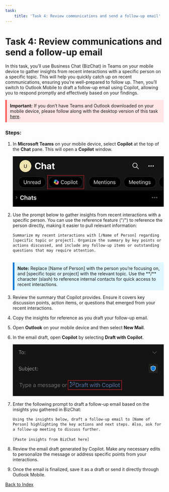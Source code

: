 ```yaml
---
task:
    title: 'Task 4: Review communications and send a follow-up email'
---
```


# Task 4: Review communications and send a follow-up email


In this task, you’ll use Business Chat (BizChat) in Teams on your mobile device to gather insights from recent interactions with a specific person on a specific topic. This will help you quickly catch up on recent communications, ensuring you’re well-prepared to follow up. Then, you’ll switch to Outlook Mobile to draft a follow-up email using Copilot, allowing you to respond promptly and effectively based on your findings.

<div style="background-color: #ffe6e6; padding: 10px; border-left: 5px solid #ff5c5c;">
    <strong>Important:</strong> If you don’t have Teams and Outlook downloaded on your mobile device, please follow along with the desktop version of this task 
    <a href="https://microsoftlearning.github.io/Microsoft-365-Copilot-Immersion-Experience/Instructions/Labs/PubSec/Task_4_desktop.html" target="_blank">here</a>.
</div>

### Steps:

1. In **Microsoft Teams** on your mobile device, select **Copilot** at the top of the **Chat** pane.  This will open a **Copilot** window.
    
    ![screenshot showing BizChat within Teams.](../Media/teams-copilot-mobile.png)

1. Use the prompt below to gather insights from recent interactions with a specific person. You can use the reference feature ("/") to reference the person directly, making it easier to pull relevant information:

    ```text
    Summarize my recent interactions with [/Name of Person] regarding [specific topic or project]. Organize the summary by key points or actions discussed, and include any follow-up items or outstanding questions that may require attention.
    ```
    <BR>
    <div style="background-color: #e0f7ff; padding: 10px; border-left: 5px solid #0078D4;">
    <strong>Note:</strong>
    Replace [Name of Person] with the person you’re focusing on, and [specific topic or project] with the relevant topic. Use the **/** character (slash) to reference internal contacts for quick access to recent interactions.
    </div>

1. Review the summary that Copilot provides. Ensure it covers key discussion points, action items, or questions that emerged from your recent interactions.

1. Copy the insights for reference as you draft your follow-up email.

1. Open **Outlook** on your mobile device and then select **New Mail**.

1. In the email draft, open **Copilot** by selecting **Draft with Copilot**.

    ![screenshot showing draft with copilot in Outlook mobile.](../Media/mobile-draft-with-copilot.png)


1. Enter the following prompt to draft a follow-up email based on the insights you gathered in BizChat:

    ```text
    Using the insights below, draft a follow-up email to [Name of Person] highlighting the key actions and next steps. Also, ask for a follow-up meeting to discuss further.

    [Paste insights from BizChat here]
    ```
1. Review the email draft generated by Copilot. Make any necessary edits to personalize the message or address specific points from your interactions.

1. Once the email is finalized, save it as a draft or send it directly through Outlook Mobile.

[Back to Index](https://microsoftlearning.github.io/Microsoft-365-Copilot-Immersion-Experience/)